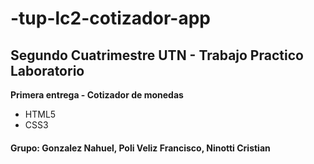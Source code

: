 
<h1> -tup-lc2-cotizador-app</h1>
<h2>Segundo Cuatrimestre UTN - Trabajo Practico Laboratorio</h2
<h3><b>Primera entrega - Cotizador de monedas </b></h3>
<ul>
  <li>HTML5</li>
  <li>CSS3</li>
</ul>
<h4><b>Grupo: Gonzalez Nahuel, Poli Veliz Francisco, Ninotti Cristian</b></h4>
